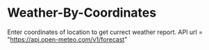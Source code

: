 # Weather-By-Coordinates
Enter coordinates of location to get currect weather report.
API 
url = "https://api.open-meteo.com/v1/forecast"
